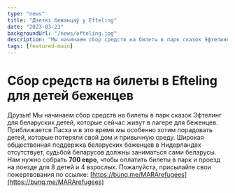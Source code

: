 ```yaml
---
type: "news"
title: "Дзеткі бежанцаў у Efteling"
date: "2023-03-23"
backgroundUrl: "/news/efteling.jpg"
description: "Мы начинаем сбор средств на билеты в парк сказок Эфтелинг для беларуских детей, которые сейчас живут в лагере для беженцев."
tags: [featured-main]
---
```


# Сбор средств на билеты в Efteling для детей беженцев

Друзья! Мы начинаем сбор средств на билеты в парк сказок Эфтелинг для беларуских детей, которые сейчас живут в лагере для беженцев.
Приближается Пасха и в это время мы особенно хотим порадовать детей, которые потеряли свой дом и привычную среду.
Широкая общественная поддержка беларуских беженцев в Нидерландах отсутствует, судьбой беларусов должны заниматься сами беларусы.
Нам нужно собрать **700 евро**, чтобы оплатить билеты в парк и проезд на поезде для 8 детей и 4 взрослых.
Пожалуйста, присылайте свои пожертвования по ссылке: [https://bunq.me/MARArefugees](https://bunq.me/MARArefugees)
